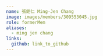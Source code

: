 ```yaml
---
name: 張銘仁 Ming-Jen Chang 
image: images/members/309553045.jpg 
role: formerMem
aliases:
  - ming jen chang
links:
  github: link_to_github 
---
```

